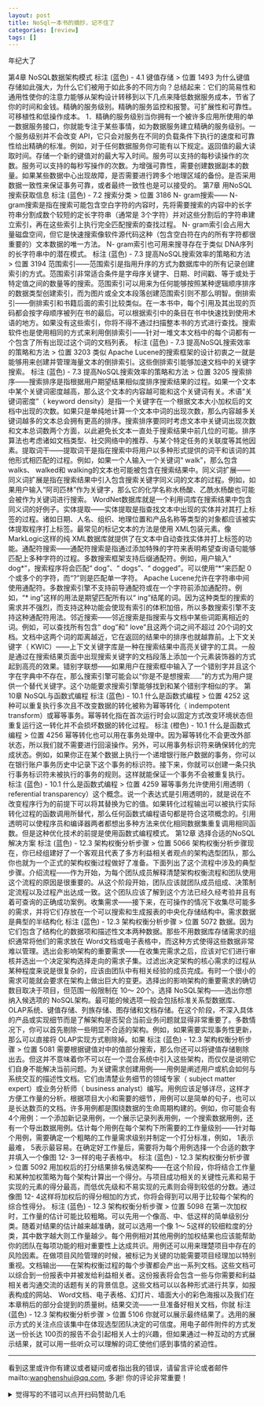 ```yaml
---
layout: post
title: NoSql一本书的摘抄，记不住了
categories: [review]
tags: []
---
```


年纪大了

<!-- more -->
 
 第4章 NoSQL数据架构模式
标注 (蓝色) - 4.1 键值存储 > 位置 1493
为什么键值存储如此强大，为什么它们被用于如此多的不同方向？总结起来：它们的简易性和通用性使你的注意力能够从架构设计转移到以下几点来降低数据服务成本，节省了你的时间和金钱。精确的服务级别。精确的服务监控和报警。可扩展性和可靠性。可移植性和低操作成本。 1．精确的服务级别当你拥有一个被许多应用所使用的单一数据服务接口，你就能专注于某些事情，如为数据服务建立精确的服务级别。一个服务级别并不会改变 API，它只会对服务在不同的负载条件下执行的速度和可靠性给出精确的标准。例如，对于任何数据服务你可能有以下规定。返回值的最大读取时间。存储一个新的键值对的最大写入时间。服务可以支持的每秒读操作的次数。服务可以支持的每秒写操作的次数。为增强可靠性，需要创建数据副本的数量。如果某些数据中心出现故障，是否需要进行跨多个地理区域的备份。是否采用数据一致性来保证事务可靠，或者最终一致性也是可以接受的。
第7章 用NoSQL搜索获取信息
标注 (蓝色) - 7.2 搜索分类 > 位置 3186
N- gram搜索—— N- gram搜索是指在搜索可能包含空白字符的内容时，先将需要搜索的内容中的长字符串分割成数个较短的定长字符串（通常是 3个字符）并对这些分割后的字符串建立索引，再在这些索引上执行完全匹配搜索的查找过程。 N- gram索引会占用大量磁盘空间，但它是快速搜索像软件源代码这种（包含空白符在内的所有字符都很重要的）文本数据的唯一方法。 N- gram索引也可用来搜寻存在于类似 DNA序列的长字符串中的潜在模式。
标注 (蓝色) - 7.3 提高NoSQL搜索效率的策略和方法 > 位置 3194
范围索引——范围索引是指用升序的方式为数据库中的所有记录创建索引的方式。范围索引非常适合条件是字母序关键字、日期、时间戳、等于或处于特定值之间的数量等的搜索。范围索引可以用来为任何能够按照某种逻辑顺序排序的数据类型创建索引，而为图片或全文本段落创建范围索引则不那么明智。倒排索引——倒排索引和书籍后面的索引比较类似。在一本书中，每个引用及其出现的页码都会按字母顺序被列在书的最后。可以根据索引中的条目在书中快速找到使用术语的地方。如果没有这些索引，你将不得不通过扫描整本书的方式进行查找。搜索软件也是使用相同的方式来利用倒排索引——针对一堆文本文档中的每个词都有一个包含了所有出现过这个词的文档列表。
标注 (蓝色) - 7.3 提高NoSQL搜索效率的策略和方法 > 位置 3203
类似 Apache Lucene的搜索框架的设计初衷之一就是能够用来创建并管理海量文本的倒排索引。这些倒排索引能够加速文档中的关键字搜索。
标注 (蓝色) - 7.3 提高NoSQL搜索效率的策略和方法 > 位置 3205
搜索排序——搜索排序是指根据用户期望结果相似度排序搜索结果的过程。如果一个文本中某个关键词密度越高，那么这个文本的内容越可能和这个关键词有关。术语“关键词密度”（ keyword density）是指一个关键字在一个根据文本大小加权后的文档中出现的次数。如果只是单纯地计算一个文本中词的出现次数，那么内容越多关键词越多的文本总会拥有更高的排序。搜索排序要同时考虑文本中关键词出现次数和文本总词数两个方面，以此避免长文本一直处于搜索结果中前几位的可能。排序算法也考虑诸如文档类型、社交网络中的推荐、与某个特定任务的关联度等其他因素。提取词干——提取词干是指在搜索中将用户以多种形式提供的词干和该词的其他形式相匹配的过程。例如，如果一个人输入一个关键词“ walk”，那么包含 walks、 walked和 walking的文本也可能被包含在搜索结果中。同义词扩展——同义词扩展是指在搜索结果中引入包含搜索关键字同义词的文本的过程。例如，如果用户输入“阿司匹林”作为关键字，那么它的化学名称水杨酸、乙酰水杨酸也可能会被作为关键词进行搜索。 WordNet数据库就是一个利用词库在搜索结果中包含同义词的好例子。实体提取——实体提取是指查找文本中出现的实体并对其打上标签的过程。诸如日期、人名、组织、地理位置和产品名称等类型的对象都应该被实体提取程序打上标签。最常见的标记文本的方法是使用 XML包装元素。像 MarkLogic这样的纯 XML数据库就提供了在文本中自动查找实体并打上标签的功能。通配符搜索——通配符搜索是指通过添加特殊的字符来表明希望查询语句能够匹配上多种字符的过程。多数搜索框架支持后缀通配符。例如，用户输入“ dog\*”，搜索程序将会匹配“ dog”、“ dogs”、“ dogged”。可以使用“\*”来匹配 0个或多个的字符，而“?”则是匹配单一字符。 Apache Lucene允许在字符串中间使用通配符。多数搜索引擎不支持前导通配符或在一个字符前添加通配符。例如，“\* ing”这样的用法是期望匹配所有以“ ing”结尾的词。因为这种类型的搜索的需求并不强烈，而支持这种功能会使现有索引的体积加倍，所以多数搜索引擎不支持这种通配符用法。邻近搜索——邻近搜索是指搜索与文档中某些词距离相近的词。例如，可以查找所有包含“ dog”和“ love”且这两个词之间不超过 20个词的文档。文档中这两个词的距离越近，它在返回的结果中的排序也就越靠前。上下文关键字（ KWIC）——上下文关键字库是一种在搜索结果中高亮关键字的工具。一般是通过在搜索结果页面中出现搜索关键字的文档段落上添加一个元素装饰器的方式起到高亮的效果。错别字联想——如果用户在搜索框中输入了一个错别字并且这个字在字典中不存在，那么搜索引擎可能会以“你是不是想搜索......”的方式为用户提供一个替代关键字。这个功能要求搜索引擎能够找到和某个错别字相似的字。
第10章 NoSQL与函数式编程
标注 (蓝色) - 10.1 什么是函数式编程 > 位置 4252
这种可以重复执行多次且不改变数据的转化被称为幂等转化（ indempotent transform）或幂等事务。幂等转化指在首次运行时会以固定方式改变环境状态但重复运行这一转化并不会损坏数据的转化过程。
标注 (橙色) - 10.1 什么是函数式编程 > 位置 4256
幂等转化也可以用在事务处理中。因为幂等转化不会更改外部状态，所以我们就不需要进行回滚操作。另外，可以用事务标识符来确保转化的完成状态。例如，如果你正在某个数据上执行一个递增银行账户数据的事务，你可以在银行账户事务历史中记录下这个事务的标识符。接下来，你就可以创建一条只执行事务标识符未被执行的事务的规则。这样就能保证一个事务不会被重复执行。
标注 (蓝色) - 10.1 什么是函数式编程 > 位置 4259
幂等事务允许使用引用透明（ referential transparency）这个概念。说一个表达式是引用透明的，就是说在不改变程序行为的前提下可以将其替换为它的值。如果转化过程输出可以被执行实际转化过程的函数调用所替代，那么任何函数式编程语句都是符合这项概念的。引用透明可以使程序员和编译器两者都想出多种方法来优化相同数据集重复调用相同函数。但是这种优化技术的前提是使用函数式编程模式。
第12章 选择合适的NoSQL解决方案
标注 (蓝色) - 12.3 架构权衡分析步骤 > 位置 5066
架构权衡分析步骤现在，你已经组建好了一个客观且代表了多方利益相关者观点的架构选型团队，那么你也就为一个正式的架构权衡过程做好了准备。下面列出了这个流程中涉及的典型步骤。介绍流程——作为开始，为每个团队成员解释清楚架构权衡流程和团队使用这个流程的原因是很重要的。从这个阶段开始，团队应该就团队成员组成、决策制定流程以及过程产出达成一致。这个团队应该了解到这个方法已经久经考验并且有着可查询的正确成功案例。收集需求——接下来，在可操作的情况下收集尽可能多的需求，并将它们存放在一个可以搜索和生成报表的中央化存储结构中。需求数据是典型的半结构化
标注 (蓝色) - 12.3 架构权衡分析步骤 > 位置 5072
数据。因为它们包含了结构化的数据项和描述性文本两种数据。那些不用数据库存储需求的组织通常将他们的需求放在 Word文档或电子表格中，而这种方式使得这些数据非常难以管理。选出会影响架构的重要需求——在收集完需求之后，应该对它们进行审核并选出一个决定架构选择走向的需求子集。过滤出决定架构的核心需求的过程从某种程度来说是很复杂的，应该由团队中有相关经验的成员完成。有时一个很小的需求可能就会要求在架构上做出巨大的变更。选择出的影响架构的重要需求的确切数目取决于项目，但范围一般限制在 10～ 20个。选择 NoSQL架构——选出你想纳入候选项的 NoSQL架构。最可能的候选项一般会包括标准关系型数据库、 OLAP系统、键值存储、列族存储、图存储和文档存储。在这个阶段，不深入具体的产品或实现细节而是了解架构是否契合当前业务问题就显得非常重要了。多数情况下，你可以首先剔除一些明显不合适的架构。例如，如果需要实现事务性更新，那么可以直接将 OLAP实现方式剔除掉。如果
标注 (蓝色) - 12.3 架构权衡分析步骤 > 位置 5081
需要根据键值对中的值部分搜索，那么你还可以将键值存储剔除出去。但这并不意味着你不可以在一个混合系统中引入这些架构，而仅仅是说明它们自身不能解决当前问题。为关键需求创建用例——用例是阐述用户或机会如何与系统交互的描述性文档。它们由清楚业务细节的领域专家（ subject matter expert）或业务分析师（ business analyst）编写。用例应该足够详尽，这样才方便工作量的分析。根据项目大小和需要的细节，用例可以是简单的句子，也可以是长达数页的文档。许多用例都是围绕数据的生命周期构建的。例如，你可能会有 4个用例：一个添加新记录用例，一个展示记录列表用例，一个搜索数据用例，还有一个导出数据用例。估计每个用例在每个架构下所需要的工作量级别——针对每个用例，需要确定一个粗略的工作量需求级别并制定一个打分标准，例如， 1表示最难， 5表示最容易。在确定好工作量后，需要将为每个用例选择一个合适的数字并填入一个像图 12- 3一样的电子表格中。
标注 (蓝色) - 12.3 架构权衡分析步骤 > 位置 5092
用加权后的打分结果排名候选架构——在这个阶段，你将结合工作量和某种加权策略为每个架构计算出一个得分。与项目成功相关的关键性元素和易于实现的元素的得分最高，而低优先级和不易实现的元素则会得到较低的分数。通过像图 12- 4这样将加权后的得分相加的方式，你将会得到可以用于比较每个架构的综合性得分。
标注 (蓝色) - 12.3 架构权衡分析步骤 > 位置 5098
在第一次加权时，工作量的估计可能比较粗略。可以先用一个像高、中、低这样的简单级别分类。随着对结果的估计越来越准确，就可以选用一个像 1～ 5这样的较细粒度的分类，其中数字越大则工作量越少。每个用例相对其他用例的加权结果也应该能帮助你的团队在每项功能的相对重要性上达成共识。用例还可以用来理楚项目中存在的风险因素。在做项目风险管理的时候，被标记为关键的功能需要项目经理加以特别重视。文档输出——在架构权衡过程的每个步骤都会产出一系列文档。这些文档可以综合到一份报表中并被发给利益相关者。这份报表将会包含一些与你需要和利益相关者沟通交流的话题有关的背景信息。这些文档可以以各种形式进行共享，如报表构成的网站、 Word文档、电子表格、幻灯片、墙面大小的彩色海报以及我们在本章稍后的部分会提到的质量树。结果交流——一旦准备好相关文档，你就
标注 (蓝色) - 12.3 架构权衡分析步骤 > 位置 5106
你就可以展示最终结果了。选用的展示方式的关注点应该集中在体现选型团队决定的可信度。用电子邮件附件的方式发送一份长达 100页的报告不会引起相关人士的兴趣，但如果通过一种互动的方式展示结果，就可以用一些听众可以理解的词汇使他们感到事情的紧迫性。 


---

看到这里或许你有建议或者疑问或者指出我的错误，请留言评论或者邮件mailto:wanghenshui@qq.com, 多谢!  你的评论非常重要！

<details>
<summary>觉得写的不错可以点开扫码赞助几毛</summary>
<img src="https://wanghenshui.github.io/assets/wepay.png" alt="微信转账">
</details>